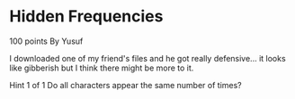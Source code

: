 # Hidden Frequencies

100 points By Yusuf

I downloaded one of my friend's files and he got really defensive... it looks like gibberish but I think there might be more to it.

Hint 1 of 1
Do all characters appear the same number of times?
